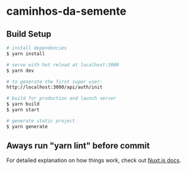 # caminhos-da-semente

## Build Setup

```bash
# install dependencies
$ yarn install

# serve with hot reload at localhost:3000
$ yarn dev

# to generate the first super user:
http://localhost:3000/api/auth/init

# build for production and launch server
$ yarn build
$ yarn start

# generate static project
$ yarn generate
```
## Aways run "yarn lint" before commit

For detailed explanation on how things work, check out [Nuxt.js docs](https://nuxtjs.org).
